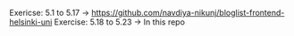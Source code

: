 Exericse: 5.1 to 5.17 -> https://github.com/navdiya-nikunj/bloglist-frontend-helsinki-uni
Exercise: 5.18 to 5.23 -> In this repo
